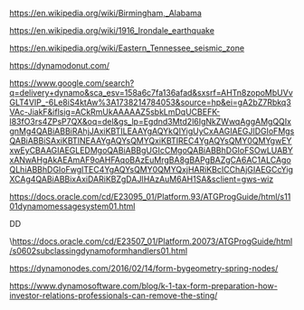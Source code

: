 https://en.wikipedia.org/wiki/Birmingham,_Alabama

https://en.wikipedia.org/wiki/1916_Irondale_earthquake

https://en.wikipedia.org/wiki/Eastern_Tennessee_seismic_zone

https://dynamodonut.com/


https://www.google.com/search?q=delivery+dynamo&sca_esv=158a6c7fa136afad&sxsrf=AHTn8zopoMbUVvGLT4VIP_-6Le8iS4ktAw%3A1738214784053&source=hp&ei=gA2bZ7Rbkq3VAc-JiakF&iflsig=ACkRmUkAAAAAZ5sbkLmDqUCBEFK-l83fO3rs4ZPsP7QX&oq=del&gs_lp=Egdnd3Mtd2l6IgNkZWwqAggAMgQQIxgnMg4QABiABBiRAhjJAxiKBTILEAAYgAQYkQIYigUyCxAAGIAEGJIDGIoFMgsQABiABBiSAxiKBTINEAAYgAQYsQMYQxiKBTIREC4YgAQYsQMY0QMYgwEYxwEyCBAAGIAEGLEDMgoQABiABBgUGIcCMgoQABiABBhDGIoFSOwLUABYxANwAHgAkAEAmAF9oAHFAqoBAzEuMrgBA8gBAPgBAZgCA6AC1ALCAgoQLhiABBhDGIoFwgITEC4YgAQYsQMY0QMYQxjHARiKBcICChAjGIAEGCcYigXCAg4QABiABBixAxiDARiKBZgDAJIHAzAuM6AH1SA&sclient=gws-wiz

https://docs.oracle.com/cd/E23095_01/Platform.93/ATGProgGuide/html/s1101dynamomessagesystem01.html

DD

\https://docs.oracle.com/cd/E23507_01/Platform.20073/ATGProgGuide/html/s0602subclassingdynamoformhandlers01.html

https://dynamonodes.com/2016/02/14/form-bygeometry-spring-nodes/

https://www.dynamosoftware.com/blog/k-1-tax-form-preparation-how-investor-relations-professionals-can-remove-the-sting/
